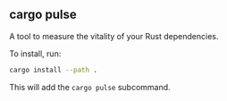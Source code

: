 cargo pulse
-----------
A tool to measure the vitality of your Rust dependencies.

To install, run:
```sh
cargo install --path .
```
This will add the `cargo pulse` subcommand.
